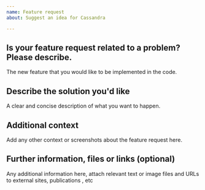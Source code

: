 ```yaml
---
name: Feature request
about: Suggest an idea for Cassandra

---
```


## Is your feature request related to a problem? Please describe.
The new feature that you would like to be implemented in the code.

## Describe the solution you'd like
A clear and concise description of what you want to happen.

## Additional context
Add any other context or screenshots about the feature request here.

## Further information, files or links (optional)
Any additional information here, attach relevant text or image files and URLs to external sites, publications , etc
